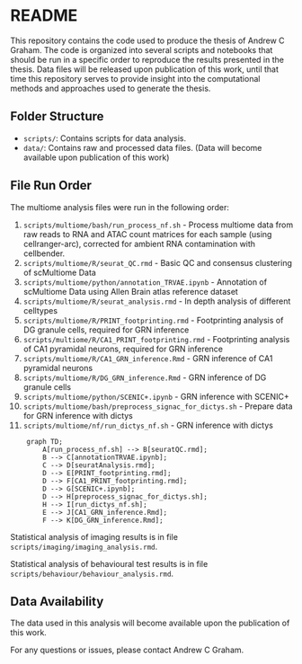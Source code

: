 # README

This repository contains the code used to produce the thesis of Andrew C Graham. The code is organized into several scripts and notebooks that should be run in a specific order to reproduce the results presented in the thesis. Data files will be released upon publication of this work, until that time this repository serves to provide insight into the computational methods and approaches used to generate the thesis.

## Folder Structure

- `scripts/`: Contains scripts for data analysis.
- `data/`: Contains raw and processed data files. (Data will become available upon publication of this work)

## File Run Order

The multiome analysis files were run in the following order:

1. `scripts/multiome/bash/run_process_nf.sh` - Process multiome data from raw reads to RNA and ATAC count matrices for each sample (using cellranger-arc), corrected for ambient RNA contamination with cellbender.
2. `scripts/multiome/R/seurat_QC.rmd` - Basic QC and consensus clustering of scMultiome Data
3. `scripts/multiome/python/annotation_TRVAE.ipynb` - Annotation of scMultiome Data using Allen Brain atlas reference dataset
4. `scripts/multiome/R/seurat_analysis.rmd` - In depth analysis of different celltypes
5. `scripts/multiome/R/PRINT_footprinting.rmd` - Footprinting analysis of DG granule cells, required for GRN inference
6. `scripts/multiome/R/CA1_PRINT_footprinting.rmd` - Footprinting analysis of CA1 pyramidal neurons, required for GRN inference
7. `scripts/multiome/R/CA1_GRN_inference.Rmd` - GRN inference of CA1 pyramidal neurons
8. `scripts/multiome/R/DG_GRN_inference.Rmd` - GRN inference of DG granule cells
9. `scripts/multiome/python/SCENIC+.ipynb` - GRN inference with SCENIC+
10. `scripts/multiome/bash/preprocess_signac_for_dictys.sh` - Prepare data for GRN inference with dictys
11. `scripts/multiome/nf/run_dictys_nf.sh` - GRN inference with dictys

```mermaid
    graph TD;
        A[run_process_nf.sh] --> B[seuratQC.rmd];
        B --> C[annotationTRVAE.ipynb];
        C --> D[seuratAnalysis.rmd];
        D --> E[PRINT_footprinting.rmd];
        D --> F[CA1_PRINT_footprinting.rmd];
        D --> G[SCENIC+.ipynb];
        D --> H[preprocess_signac_for_dictys.sh];
        H --> I[run_dictys_nf.sh];
        E --> J[CA1_GRN_inference.Rmd];
        F --> K[DG_GRN_inference.Rmd];
```

Statistical analysis of imaging results is in file `scripts/imaging/imaging_analysis.rmd`.

Statistical analysis of behavioural test results is in file `scripts/behaviour/behaviour_analysis.rmd`.

## Data Availability

The data used in this analysis will become available upon the publication of this work. 

For any questions or issues, please contact Andrew C Graham.
